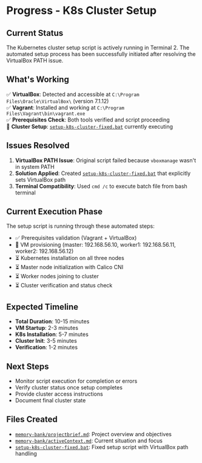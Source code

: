# Progress - K8s Cluster Setup

## Current Status
The Kubernetes cluster setup script is actively running in Terminal 2. The automated setup process has been successfully initiated after resolving the VirtualBox PATH issue.

## What's Working
✅ **VirtualBox**: Detected and accessible at `C:\Program Files\Oracle\VirtualBox\` (version 7.1.12)  
✅ **Vagrant**: Installed and working at `C:\Program Files\Vagrant\bin\vagrant.exe`  
✅ **Prerequisites Check**: Both tools verified and script proceeding  
🔄 **Cluster Setup**: [`setup-k8s-cluster-fixed.bat`](../setup-k8s-cluster-fixed.bat:1) currently executing

## Issues Resolved
1. **VirtualBox PATH Issue**: Original script failed because `vboxmanage` wasn't in system PATH
2. **Solution Applied**: Created [`setup-k8s-cluster-fixed.bat`](../setup-k8s-cluster-fixed.bat:10) that explicitly sets VirtualBox path
3. **Terminal Compatibility**: Used `cmd /c` to execute batch file from bash terminal

## Current Execution Phase
The setup script is running through these automated steps:
- ✅ Prerequisites validation (Vagrant + VirtualBox)
- 🔄 VM provisioning (master: 192.168.56.10, worker1: 192.168.56.11, worker2: 192.168.56.12)
- ⏳ Kubernetes installation on all three nodes
- ⏳ Master node initialization with Calico CNI
- ⏳ Worker nodes joining to cluster
- ⏳ Cluster verification and status check

## Expected Timeline
- **Total Duration**: 10-15 minutes
- **VM Startup**: 2-3 minutes
- **K8s Installation**: 5-7 minutes
- **Cluster Init**: 3-5 minutes
- **Verification**: 1-2 minutes

## Next Steps
- Monitor script execution for completion or errors
- Verify cluster status once setup completes
- Provide cluster access instructions
- Document final cluster state

## Files Created
- [`memory-bank/projectbrief.md`](projectbrief.md:1): Project overview and objectives
- [`memory-bank/activeContext.md`](activeContext.md:1): Current situation and focus
- [`setup-k8s-cluster-fixed.bat`](../setup-k8s-cluster-fixed.bat:1): Fixed setup script with VirtualBox path handling